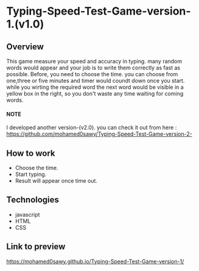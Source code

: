 # Typing-Speed-Test-Game-version-1.(v1.0)

## Overview

This game measure your speed and accuracy in typing. many random words would appear and your job is to write them correctly as fast as possible. Before, you need to choose the time. you can choose from one,three or five minutes and timer would coundt down once you start. while you wirting the required word the next word would be visible in a   yellow box in the right, so you don't waste any time waiting for coming words.
#### NOTE 
I developed another version-(v2.0). you can check it out from here :<br>
https://github.com/mohamed0sawy/Typing-Speed-Test-Game-version-2-


## How to work
* Choose the time.
* Start typing.
* Result will appear once time out.

## Technologies
* javascript
* HTML
* CSS

## Link to preview
https://mohamed0sawy.github.io/Typing-Speed-Test-Game-version-1/

